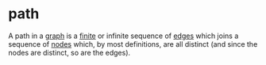 # path

A path in a [graph](/data_md/mathematics/definitions/graph/graph.md) is a [finite](/data_md/mathematics/definitions/foundamental/finite_set.md) or infinite sequence of [edges](/data_md/mathematics/definitions/graph/edge.md) which joins a sequence of [nodes](/data_md/mathematics/definitions/graph/node.md) which, by most definitions, are all distinct (and since the nodes are distinct, so are the edges).
